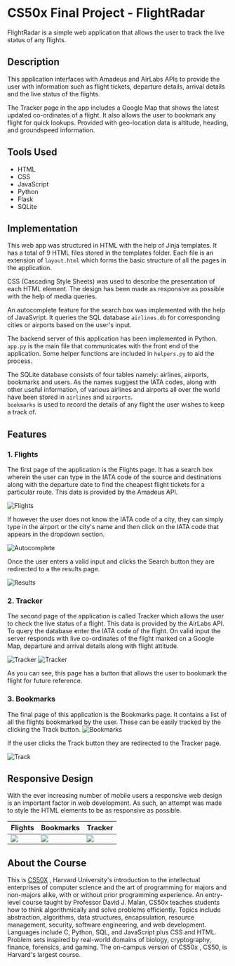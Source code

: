 
# CS50x Final Project - FlightRadar
FlightRadar is a simple web application that allows the user to track the live status of any flights. 

## Description

This application interfaces with Amadeus and AirLabs APIs to provide the user with information such as flight tickets, departure details, arrival details and the live status of the flights.

The Tracker page in the app includes a Google Map that shows the latest updated co-ordinates of a flight. It also allows the user to bookmark any flight for quick lookups. Provided with geo-location data is altitude, heading, and groundspeed information.

## Tools Used
- HTML 
- CSS
- JavaScript
- Python
- Flask
- SQLite

## Implementation

This web app was structured in HTML with the help of Jinja templates. It has a total of 9 HTML files stored in the templates folder. Each file is an extension of `layout.html` which forms the basic structure of all the pages in the application. 

CSS (Cascading Style Sheets) was used to describe the presentation of each HTML element. The design has been made as responsive as possible with the help of media queries.

An autocomplete feature for the search box was implemented with the help of JavaSvript. It queries the SQL database `airlines.db` for corresponding cities or airports based on the user's input. 

The backend server of this application has been implemented in Python. `app.py` is the main file that communicates with the front end of the application. Some helper functions are included in `helpers.py` to aid the process.

The SQLite database consists of four tables namely: airlines, airports, bookmarks and users. As the names suggest the IATA codes, along with other useful information, of various airlines and airports all over the world have been stored in `airlines` and `airports`. \
`bookmarks` is used to record the details of any flight the user wishes to keep a track of. 

## Features 

### 1. Flights
The first page of the application is the Flights page. It has a search box wherein the user can type in the IATA code of the source and destinations along with the departure date to find the cheapest flight tickets for a particular route. This data is provided by the Amadeus API.

![Flights](/static/preview/flights.png)

If however the user does not know the IATA code of a city, they can simply type in the airport or the city's name and then click on the IATA code that appears in the dropdown section.

![Autocomplete](/static/preview/autocomplete.png)

Once the user enters a valid input and clicks the Search button they are redirected to a the results page.

![Results](/static/preview/results.png)


### 2. Tracker
The second page of the application is called Tracker which allows the user to check the live status of a flight. This data is provided by the AirLabs API. 
To query the database enter the IATA code of the flight. On valid input the server responds with live co-ordinates of the flight marked on a Google Map, departure and arrival details along with flight attitude.
 
![Tracker](/static/preview/tracker.png)
![Tracker](/static/preview/tracker2.png)

As you can see, this page has a button that allows the user to bookmark the flight for future reference.

### 3. Bookmarks

The final page of this application is the Bookmarks page. It contains a list of all the flights bookmarked by the user. These can be easily tracked by the clicking the Track button.
![Bookmarks](/static/preview/bookmark.png)

If the user clicks the Track button they are redirected to the Tracker page. 

![Track](/static/preview/track.png)


## Responsive Design
With the ever increasing number of mobile users a responsive web design is an important factor in web development. As such, an attempt was made to style the HTML elements to be as responsive as possible. 

| Flights | Bookmarks | Tracker |
|--------------|--------------|-------------|
|![](/static/preview/responsive1.png)|![](/static/preview/responsive2.png)|![](/static/preview/responsive3.png)|


## About the Course
This is [CS50X](https://cs50.harvard.edu/x/2022/) , Harvard University's introduction to the intellectual enterprises of computer science and the art of programming for majors and non-majors alike, with or without prior programming experience. An entry-level course taught by Professor David J. Malan, CS50x teaches students how to think algorithmically and solve problems efficiently. Topics include abstraction, algorithms, data structures, encapsulation, resource management, security, software engineering, and web development. Languages include C, Python, SQL, and JavaScript plus CSS and HTML. Problem sets inspired by real-world domains of biology, cryptography, finance, forensics, and gaming. The on-campus version of CS50x , CS50, is Harvard's largest course.


